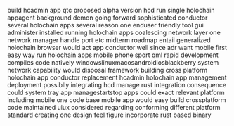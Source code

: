 build hcadmin app qtc proposed alpha version hcd run single holochain appagent background demon going forward sophisticated conductor several holochain apps several reason one enduser friendly tool gui administer installed running holochain apps coalescing network layer one network manager handle port etc midterm roadmap entail generalized holochain browser would act app conductor well since adr want mobile first easy way run holochain apps mobile phone sport qml rapid development compiles code natively windowslinuxmacosandroidiosblackberry system network capability would disposal framework building cross platform holochain app conductor replacement hcadmin holochain app management deployment possiblly integrating hcd manage rust integration consequence could system tray app managestartstop apps could exact relevant platform including mobile one code base mobile app would easy build crossplatform code maintained uiux considered regarding conforming different platform standard creating one design feel figure incorporate rust based binary